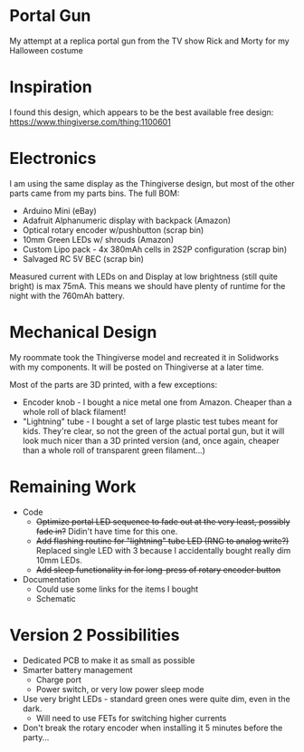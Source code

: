 # Portal Gun
My attempt at a replica portal gun from the TV show Rick and Morty for my Halloween costume

# Inspiration
I found this design, which appears to be the best available free design:
https://www.thingiverse.com/thing:1100601

# Electronics
I am using the same display as the Thingiverse design, but most of the other parts came from my parts bins.  The full BOM:
* Arduino Mini (eBay)
* Adafruit Alphanumeric display with backpack (Amazon)
* Optical rotary encoder w/pushbutton (scrap bin)
* 10mm Green LEDs w/ shrouds (Amazon)
* Custom Lipo pack - 4x 380mAh cells in 2S2P configuration (scrap bin)
* Salvaged RC 5V BEC (scrap bin)

Measured current with LEDs on and Display at low brightness (still quite bright) is max 75mA.  This means we should have plenty of runtime for the night with the 760mAh battery.

# Mechanical Design
My roommate took the Thingiverse model and recreated it in Solidworks with my components.  It will be posted on Thingiverse at a later time.

Most of the parts are 3D printed, with a few exceptions:
* Encoder knob - I bought a nice metal one from Amazon.  Cheaper than a whole roll of black filament!
* "Lightning" tube - I bought a set of large plastic test tubes meant for kids.  They're clear, so not the green of the actual portal gun, but it will look much nicer than a 3D printed version (and, once again, cheaper than a whole roll of transparent green filament...)

# Remaining Work
* Code
    * <s>Optimize portal LED sequence to fade out at the very least, possibly fade in?</s> Didin't have time for this one.
    * <s>Add flashing routine for "lightning" tube LED (RNG to analog write?)</s> Replaced single LED with 3 because I accidentally bought really dim 10mm LEDs.  
    * <s>Add sleep functionality in for long-press of rotary encoder button</s>
* Documentation
    * Could use some links for the items I bought
    * Schematic

# Version 2 Possibilities
* Dedicated PCB to make it as small as possible
* Smarter battery management
    - Charge port
    - Power switch, or  very low power sleep mode
* Use very bright LEDs - standard green ones were quite dim, even in the dark.
    - Will need to use FETs for switching higher currents
* Don't break the rotary encoder when installing it 5 minutes before the party...
